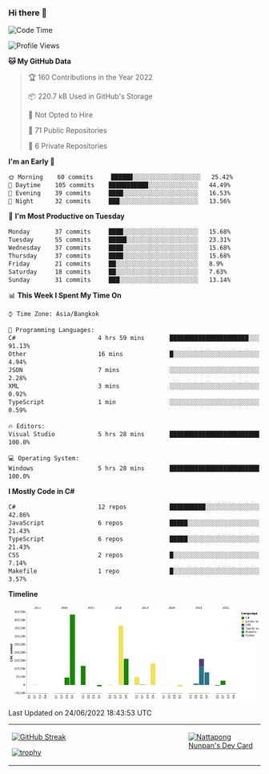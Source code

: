 ### Hi there 👋

<!--START_SECTION:waka-->
![Code Time](http://img.shields.io/badge/Code%20Time-0%20secs-blue)

![Profile Views](http://img.shields.io/badge/Profile%20Views-0-blue)

**🐱 My GitHub Data** 

> 🏆 160 Contributions in the Year 2022
 > 
> 📦 220.7 kB Used in GitHub's Storage 
 > 
> 🚫 Not Opted to Hire
 > 
> 📜 71 Public Repositories 
 > 
> 🔑 6 Private Repositories  
 > 
**I'm an Early 🐤** 

```text
🌞 Morning    60 commits     ██████░░░░░░░░░░░░░░░░░░░   25.42% 
🌆 Daytime    105 commits    ███████████░░░░░░░░░░░░░░   44.49% 
🌃 Evening    39 commits     ████░░░░░░░░░░░░░░░░░░░░░   16.53% 
🌙 Night      32 commits     ███░░░░░░░░░░░░░░░░░░░░░░   13.56%

```
📅 **I'm Most Productive on Tuesday** 

```text
Monday       37 commits     ████░░░░░░░░░░░░░░░░░░░░░   15.68% 
Tuesday      55 commits     █████░░░░░░░░░░░░░░░░░░░░   23.31% 
Wednesday    37 commits     ████░░░░░░░░░░░░░░░░░░░░░   15.68% 
Thursday     37 commits     ████░░░░░░░░░░░░░░░░░░░░░   15.68% 
Friday       21 commits     ██░░░░░░░░░░░░░░░░░░░░░░░   8.9% 
Saturday     18 commits     ██░░░░░░░░░░░░░░░░░░░░░░░   7.63% 
Sunday       31 commits     ███░░░░░░░░░░░░░░░░░░░░░░   13.14%

```


📊 **This Week I Spent My Time On** 

```text
⌚︎ Time Zone: Asia/Bangkok

💬 Programming Languages: 
C#                       4 hrs 59 mins       ██████████████████████░░░   91.13% 
Other                    16 mins             █░░░░░░░░░░░░░░░░░░░░░░░░   4.94% 
JSON                     7 mins              ░░░░░░░░░░░░░░░░░░░░░░░░░   2.28% 
XML                      3 mins              ░░░░░░░░░░░░░░░░░░░░░░░░░   0.92% 
TypeScript               1 min               ░░░░░░░░░░░░░░░░░░░░░░░░░   0.59%

🔥 Editors: 
Visual Studio            5 hrs 28 mins       █████████████████████████   100.0%

💻 Operating System: 
Windows                  5 hrs 28 mins       █████████████████████████   100.0%

```

**I Mostly Code in C#** 

```text
C#                       12 repos            ██████████░░░░░░░░░░░░░░░   42.86% 
JavaScript               6 repos             █████░░░░░░░░░░░░░░░░░░░░   21.43% 
TypeScript               6 repos             █████░░░░░░░░░░░░░░░░░░░░   21.43% 
CSS                      2 repos             █░░░░░░░░░░░░░░░░░░░░░░░░   7.14% 
Makefile                 1 repo              █░░░░░░░░░░░░░░░░░░░░░░░░   3.57%

```


**Timeline**

![Chart not found](https://raw.githubusercontent.com/aixasz/aixasz/main/charts/bar_graph.png) 


 Last Updated on 24/06/2022 18:43:53 UTC
<!--END_SECTION:waka-->

<table>
<tr>
<td width="70%" valign="top">
 
 [![GitHub Streak](http://github-readme-streak-stats.herokuapp.com?user=aixasz&theme=github-dark&hide_border=true&date_format=%5BY%20%5DM%20j)](https://git.io/streak-stats)

 [![trophy](https://github-profile-trophy.vercel.app/?username=aixasz&theme=onedark)](https://github.com/ryo-ma/github-profile-trophy)
 </td>
<td width="30%" valign="top">
 
<a href="https://app.daily.dev/aixasz"><img src="https://api.daily.dev/devcards/403207936e6547c9a85ea449e9f3abe8.png?r=re8" alt="Nattapong Nunpan's Dev Card"/></a>

 </td>
</tr>
</table>
 
